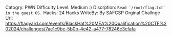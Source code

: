 Catogry: PWN
Difficulty Level:  Medium :)
Discrption: ``` Read `/root/flag.txt` in the guest OS. ```
Hacks: 24 Hacks
WriteBy: By SAFCSP
Orginal Challnge Url: https://flagyard.com/events/BlackHat%20MEA%20Qualification%20CTF%202024/challenges/7ae1c9bc-5b0b-4e42-a477-78246c3cfafa
